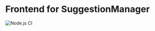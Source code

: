 # Frontend for SuggestionManager
![Node.js CI](https://github.com/scratchyone/SuggestionManager-Frontend/workflows/Node.js%20CI/badge.svg)
